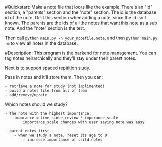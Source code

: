 #Quickstart:
Make a note file that looks like the example. There's an "id" section, a "parents" section and the "note" section. The id is the database id of the note. Omit this section when adding a note, since the id isn't known. The parents are the ids of all the notes that want this note as a sub note. And the "note" section is the text.

Then call `python main.py -n your_notefile.note`, and then `python main.py -m` to view all notes in the database.

#Description:
This program is the backend for note management. You can tag notes heirarchically and they'll stay under their parent notes.

Next is to support spaced repitition study.

Pass in notes and it'll store them. Then you can:

    - retrieve a note for study (not implimented)
    - build a notes file from all of them
    - add/remove/update

Which notes should we study?

    - the note with the highest importance.
        imporance = time_since_review * imporance_scale 
            importance_scale changes with user saying note was easy

    - parent notes first
        - when we study a note, reset its age to 0
            - increase importance of child notes

